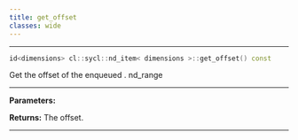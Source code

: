 ```yaml
---
title: get_offset
classes: wide
---
```



---

```cpp
id<dimensions> cl::sycl::nd_item< dimensions >::get_offset() const
```


Get the offset of the enqueued . nd_range


---
**Parameters:**

**Returns:** The offset. 

---
